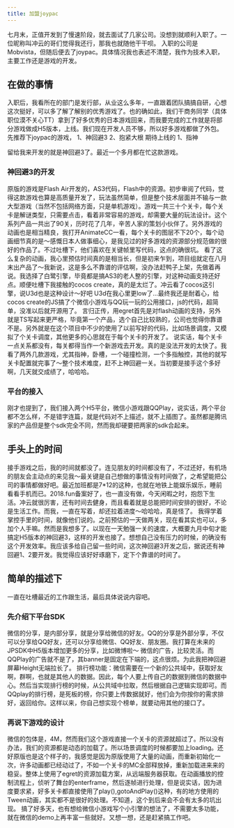 ```yaml
---
title: 加盟joypac
---
```

七月末，正值开发到了慢速阶段，就去面试了几家公司。没想到就顺利入职了。一位昵称叫冲云的哥们觉得我还行，那我也就随他干干呗。
入职的公司是Mobvista，但随后便去了joypac。具体情况我也表述不清楚，我作为技术入职，主要工作还是游戏的开发。

## 在做的事情

入职后，我看所在的部门是发行部，从业这么多年，一直跟着团队搞搞自研，心想这次挺好，可以多了解了解别的优秀游戏了。也的确如此，我们干商务同学（具体职位漠不关心TT）拿到了好多优秀的日本游戏回来，而我要完成的工作就是将部分游戏做成H5版本，上线。我们现在开发人员不够，所以好多游戏都做了外包。
先推荐下joypac的游戏，
1、神回避3
2、抱紧大根
期待上线的
1、指神

留给我来开发的就是神回避3了。最近一个多月都在忙这款游戏。

### 神回避3的开发

原版的游戏是Flash Air开发的，AS3代码，Flash中的资源。初步审阅了代码，觉得这款游戏也算是高质量开发了，玩法虽然简单，但是整个技术层面并不输与一款大型游戏（当然不包括网络方面，只是单机游戏）。游戏一共三十个关卡，每个关卡是解谜类型，只需要点击，看着非常容易的游戏，却需要大量的玩法设计。这个系列产品一共出了90关，历时花了几年，辛苦人家的策划小伙伴了。另外游戏的动画也是相当精良，我打开AnimateCC一看，每个关卡的图层不下20个，每个动画细节真的是～感慨日本人做事细心，是我见过的好多游戏的资源部分规范做的很好的作品了。不过吐槽下，他们喜欢在关键帧里写代码，这点的确很坑。
看了这么复杂的动画，我心里预估时间真的是相当长，但是初来乍到，项目组就定在八月末出产品了～我新说，这是多么不靠谱的评估啊，没办法赶鸭子上架，先做着再说。我选择了白鹭引擎，毕竟都是搞AS3的老人整的引擎，对这种动画支持还好点。顺便吐槽下我接触的cocos create，真的是太烂了。冲云看了cocos这引擎，说U3d也是这种设计～好吧 U3d在我心里更low了...最终我还是耐着心，给cocos create的JS搞了个微信小游戏与QQ玩一玩的公用接口，js的代码，超简单，没准以后就开源用了。
言归正传，用egret首先是对flash动画的支持，另外就是TS写起来更严格，毕竟第一个产品，选个自己比较熟的，公司也觉得你靠谱不是。另外就是在这个项目中不少的使用了以前写好的代码，比如场景调度，又模拟了个关卡调度，其他更多的心思就在于每个关卡的开发了。
说实话，每个关卡一点关系都没有，每关都得当作一个新游戏去开发。真的是没法开发的太快了。我看了两外几款游戏，尤其指神，卧槽，一个碰撞检测，一个多指触控，其他的就写关卡配置就完事了～整个技术难度，赶不上神回避一关。当初要是接手这个多好啊，几天就交成绩了，哈哈哈。

### 平台的接入

刚才也提到了，我们接入两个H5平台，微信小游戏跟QQPlay，说实话，两个平台都不怎么样，不是错字连篇，就是代码对不上描述，就不上插图了。虽然都是腾讯家的产品但是整个sdk完全不同，然而我却硬要把两家的sdk合起来。

## 手头上的时间

接手游戏之后，我的时间就都没了。连见朋友的时间都没有了，不过还好，有机场的朋友会主动点的来见我～最关键是自己想做的事情没有时间做了，之希望能把公司的事情都做好吧。最近加班都是7*12的这种，也就在地铁上能娱乐娱乐，睡前看看手机而已。2018.fun备案好了，也一直没有做，今天闲暇之时，抱怨下生活。冲云就很厉害，还有时间去健身，而且看着就是总能把时间安排的很好，不论是生活工作。而我，一直在写着，却还拉着进度～哈哈哈，真是怪了。
我得学着掌控手里的时间，就像他们说的。之前预估的一天做两关，现在看其实也可以，多加个人手嘛。然而是我想多了。以现在一天勉强一关的速度，大概要九月中旬才能搞定H5版本的神回避3，这样的开发也接了。想想自己没有压力的时候，的确没有这个开发效率。我应该多给自己留一些时间，这次神回避3开发之后，据说还有神回避1、2要开发。我觉得应该好好琢磨下，定下个靠谱的时间了。

## 简单的描述下

一直在吐槽最近的工作跟生活，最后具体说说内容吧。
### 先介绍下平台SDK
微信的分享，是内部分享，就是分享给微信的好友。QQ的分享是外部分享，不仅可以分享给QQ好友，还可以分享给微信、QQ好友、朋友圈。我打算在未来的JPSDK中H5版本增加更多的分享，比如微博啦～
微信的广告，比较灵活。而QQPlay的广告就不是了，其banner是固定在下端的，这点很烦。为此我把神回避屏幕Height无端拉长了。
排行榜功能：微信需要在一个新的公共域中，获取好友啊，群啊，也就是其他人的数据。因此，每个人要上传自己的数据到微信的数据中心。然后当实现排行榜的时候，从公共域中拉取，然后根据自己逻辑实现即可。而QQplay的排行榜，是死板的榜，你只要上传数据就好，他们会为你按你的需求排好，返回给你。这样以来，你自己想实现个榜单，就要动用其他的接口了。

### 再说下游戏的设计
微信的包体是，4M，然而我们这个游戏直接一个关卡的资源就超过了。所以没有办法，我们的资源都是动态的加载了。所以场景调度的时候都要加上loading。还好原版也是这个样子的，我感觉是因为原版使用了大量的动画，而重新初始化一次，许多动画都已经动过了，不如一个关卡的MC全部释放掉，重新加载进来来的稳妥。整体上使用了egret的资源加载方案，从远端服务器获取。在动画播放的控制流程上，侦听了舞台的enterframe，然后逐帧进行处理，但是说实话，因为进度要求紧，好多关卡都直接使用了play(),gotoAndPlay()这种，有的地方使用的Tween动画，其实都不是很好的处理。不知道，这个到后来会不会有太多的坑出现。
搞了好多天，也有想给微信小游戏写个小引擎的想法了，不需要太多功能，就在微信的demo上再丰富一些就好。又想一想，还是赶紧搞工作吧。




